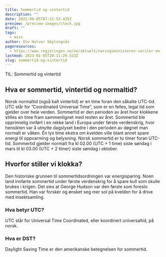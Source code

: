 ```yaml
---
title: Sommertid og vintertid
description: ""
date: 2022-09-05T07:21:53.435Z
preview: /preview-images/clock.jpg
draft: ""
tags:
  - misc
author: Ole Halvor Smylingsås
pageresources:
  - https://www.regjeringen.no/no/aktuelt/naringsministeren-varsler-en-ny-tid/id2880267/
lastmod: 2023-01-05T20:11:29.523Z
slug: sommertid-og-vintertid
---
```


TIL: Sommertid og vintertid
<!--more-->

## Hva er sommertid, vintertid og normaltid?
Norsk normaltid (også kalt vintertid) er en time foran den såkalte UTC-tid. UTC står for ”Coordinated Universal Time”, som er en felles, legal tid som gjelder over hele verden. Sommertid er den perioden av året hvor klokkene stilles en time fram sammenlignet med resten av året. Sommertid ble opprinnelig innført i en rekke land i Europa under første verdenskrig, hvor hensikten var å utnytte dagslyset bedre i den perioden av døgnet man normalt er våken. Én lys time ekstra om kvelden ville blant annet spare energi til oppvarming og belysning. Norsk sommertid er to timer foran UTC-tid. Sommertid gjelder normalt fra kl 02.00 (UTC + 1 time) siste søndag i mars til kl 03.00 (UTC + 2 timer) siste søndag i oktober.

## Hvorfor stiller vi klokka?
Den historiske grunnen til sommertidsordningen var energisparing. Noen land innførte sommertid under første verdenskrig for å spare kull som skulle brukes i krigen. Det sies at George Hudson var den første som foreslo sommertid. Han var forsker og ønsket seg mer sol på kvelden for å drive med insektsamling.

### Hva betyr UTC? 
UTC står for Universal Time Coordinated, eller koordinert universaltid, på norsk.
### Hva er DST? 
Daylight Saving Time er den amerikanske betegnelsen for sommertid.
